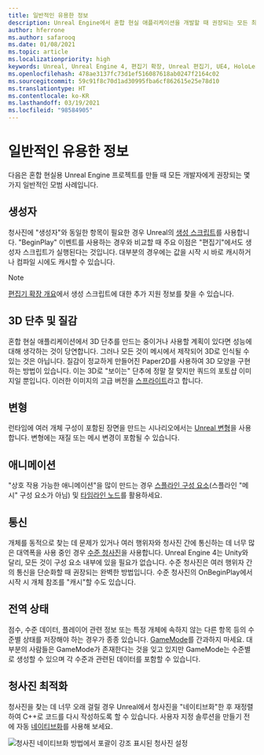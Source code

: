```yaml
---
title: 일반적인 유용한 정보
description: Unreal Engine에서 혼합 현실 애플리케이션을 개발할 때 권장되는 모든 최신 모범 사례를 파악하세요.
author: hferrone
ms.author: safarooq
ms.date: 01/08/2021
ms.topic: article
ms.localizationpriority: high
keywords: Unreal, Unreal Engine 4, 편집기 확장, Unreal 편집기, UE4, HoloLens, HoloLens 2, 혼합 현실, 개발, 설명서, 가이드, 기능, 혼합 현실 헤드셋, windows mixed reality 헤드셋, 가상 현실 헤드셋, 이식, 업그레이드
ms.openlocfilehash: 478ae3137fc73d1ef516087618ab0247f2164c02
ms.sourcegitcommit: 59c91f8c70d1ad30995fba6cf862615e25e78d10
ms.translationtype: HT
ms.contentlocale: ko-KR
ms.lasthandoff: 03/19/2021
ms.locfileid: "98584905"
---
```

# <a name="general-best-practices"></a>일반적인 유용한 정보

다음은 혼합 현실용 Unreal Engine 프로젝트를 만들 때 모든 개발자에게 권장되는 몇 가지 일반적인 모범 사례입니다.

## <a name="constructors"></a>생성자

청사진에 "생성자"와 동일한 항목이 필요한 경우 Unreal의 [생성 스크립트](https://docs.unrealengine.com/ProgrammingAndScripting/Blueprints/UserGuide/UserConstructionScript/index.html)를 사용합니다. "BeginPlay" 이벤트를 사용하는 경우와 비교할 때 주요 이점은 "편집기"에서도 생성자 스크립트가 실행된다는 것입니다. 대부분의 경우에는 값을 시작 시 바로 캐시하거나 컴파일 시에도 캐시할 수 있습니다.

> [!NOTE]
> [편집기 확장 개요](unreal-editor-extensions.md#construction-scripts)에서 생성 스크립트에 대한 추가 지원 정보를 찾을 수 있습니다.

## <a name="3d-buttons-and-textures"></a>3D 단추 및 질감

혼합 현실 애플리케이션에서 3D 단추를 만드는 중이거나 사용할 계획이 있다면 성능에 대해 생각하는 것이 당연합니다. 그러나 모든 것이 메시에서 제작되어 3D로 인식될 수 있는 것은 아닙니다. 질감이 정교하게 만들어진 Paper2D를 사용하여 3D 모양을 구현하는 방법이 있습니다. 이는 3D로 "보이는" 단추에 정말 잘 맞지만 쿼드의 포토샵 이미지일 뿐입니다. 이러한 이미지의 고급 버전을 [스프라이트](https://docs.unrealengine.com/AnimatingObjects/Paper2D/Sprites/index.html)라고 합니다.

## <a name="variants"></a>변형

런타임에 여러 개체 구성이 포함된 장면을 만드는 시나리오에서는 [Unreal 변형](https://docs.unrealengine.com/Basics/Levels/Variants/index.html)을 사용합니다. 변형에는 재질 또는 메시 변경이 포함될 수 있습니다. 

## <a name="animation"></a>애니메이션

"상호 작용 가능한 애니메이션"을 많이 만드는 경우 [스플라인 구성 요소](https://docs.unrealengine.com/API/Runtime/Engine/Components/USplineComponent/index.html)(스플라인 "메시" 구성 요소가 아님) 및 [타임라인 노드](https://docs.unrealengine.com/ProgrammingAndScripting/Blueprints/UserGuide/Timelines/index.html)를 활용하세요. 

<!-- You can find a comprehensive [video tutorial here](https://www.youtube.com/watch?v=bWXI91FdMtk&ab_channel=DoubleCrossGames). -->

## <a name="communications"></a>통신

개체를 동적으로 찾는 데 문제가 있거나 여러 행위자와 청사진 간에 통신하는 데 너무 많은 대역폭을 사용 중인 경우 [수준 청사진](https://docs.unrealengine.com/ProgrammingAndScripting/Blueprints/UserGuide/Types/LevelBlueprint/index.html)을 사용합니다. Unreal Engine 4는 Unity와 달리, 모든 것이 구성 요소 내부에 있을 필요가 없습니다. 수준 청사진은 여러 행위자 간의 통신을 단순화할 때 권장되는 완벽한 방법입니다. 수준 청사진의 OnBeginPlay에서 시작 시 개체 참조를 "캐시"할 수도 있습니다.

## <a name="global-state"></a>전역 상태

점수, 수준 데이터, 플레이어 관련 정보 또는 특정 개체에 속하지 않는 다른 항목 등의 수준별 상태를 저장해야 하는 경우가 종종 있습니다. [GameMode](https://docs.unrealengine.com/en-US/InteractiveExperiences/Framework/GameMode/index.html)를 간과하지 마세요. 대부분의 사람들은 GameMode가 존재한다는 것을 잊고 있지만 GameMode는 수준별로 생성할 수 있으며 각 수준과 관련된 데이터를 포함할 수 있습니다.

## <a name="optimizing-blueprints"></a>청사진 최적화

청사진을 찾는 데 너무 오래 걸릴 경우 Unreal에서 청사진을 "네이티브화"한 후 재정렬하여 C++로 코드를 다시 작성하도록 할 수 있습니다. 사용자 지정 솔루션을 만들기 전에 자동 [네이티브화](https://docs.unrealengine.com/ProgrammingAndScripting/Blueprints/TechnicalGuide/NativizingBlueprints/index.html)를 사용해 보세요.

![청사진 네이티브화 방법에서 포괄이 강조 표시된 청사진 설정](images/unreal-general-practices-img-01.jpg)
